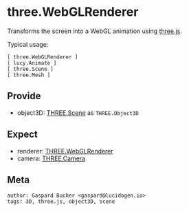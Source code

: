 # three.WebGLRenderer

Transforms the screen into a WebGL animation using [three.js](http://threejs.org).

Typical usage:

```ascii
[ three.WebGLRenderer ]
[ lucy.Animate ]
[ three.Scene ]
[ three.Mesh ]
```

## Provide

* object3D: [THREE.Scene](http://threejs.org/docs/#Reference/Objects/Scene) as `THREE.Object3D`

## Expect

* renderer: [THREE.WebGLRenderer](http://threejs.org/docs/#Reference/Renderers/WebGLRenderer)
* camera: [THREE.Camera](http://threejs.org/docs/#Reference/Cameras/Camera)

## Meta

    author: Gaspard Bucher <gaspard@lucidogen.io>
    tags: 3D, three.js, object3D, scene
